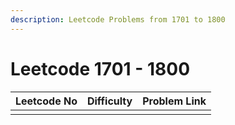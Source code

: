 ```yaml
---
description: Leetcode Problems from 1701 to 1800
---
```


# Leetcode 1701 - 1800



| Leetcode No | Difficulty | Problem Link |
| :--- | :--- | :--- |
|  |  |  |

